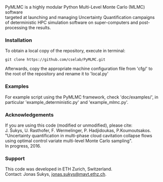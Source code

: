 PyMLMC is a highly modular Python Multi-Level Monte Carlo (MLMC) software  
targeted at launching and managing Uncertainty Quantification campaigns  
of deterministic HPC simulation software on super-computers and post-processing the results.

### Installation ###

To obtain a local copy of the repository, execute in terminal:
```
git clone https://github.com/cselab/PyMLMC.git
```

Afterwards, copy the appropriate machine configuration file from 'cfg/' to the root of the repository and rename it to 'local.py'

### Examples ###

For example script using the PyMLMC framework, check 'doc/examples/', in particular 'example_deterministic.py' and 'example_mlmc.py'.

### Acknowledgements ###

If you are using this code (modified or unmodified), please cite:  
J. Šukys, U. Rasthofer, F. Wermelinger, P. Hadjidoukas, P.Koumoutsakos.  
"Uncertainty quantification in multi-phase cloud cavitation collapse flows using optimal control variate multi-level Monte Carlo sampling".  
In progress, 2016.

### Support ###

This code was developed in ETH Zurich, Switzerland.  
Contact: Jonas Sukys, jonas.sukys@mavt.ethz.ch.
